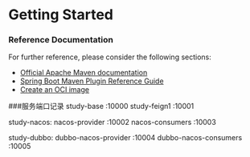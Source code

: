 # Getting Started

### Reference Documentation
For further reference, please consider the following sections:

* [Official Apache Maven documentation](https://maven.apache.org/guides/index.html)
* [Spring Boot Maven Plugin Reference Guide](https://docs.spring.io/spring-boot/docs/2.5.4/maven-plugin/reference/html/)
* [Create an OCI image](https://docs.spring.io/spring-boot/docs/2.5.4/maven-plugin/reference/html/#build-image)


###服务端口记录
study-base :10000 
study-feign1 :10001

study-nacos:
    nacos-provider :10002
    nacos-consumers :10003

study-dubbo:
    dubbo-nacos-provider :10004
    dubbo-nacos-consumers :10005